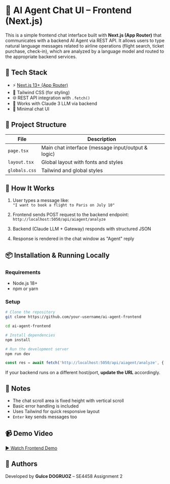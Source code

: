 
# 💬 AI Agent Chat UI – Frontend (Next.js)

This is a simple frontend chat interface built with **Next.js (App Router)** that communicates with a backend AI Agent via REST API. It allows users to type natural language messages related to airline operations (flight search, ticket purchase, check-in), which are analyzed by a language model and routed to the appropriate backend services.

## 🧱 Tech Stack

- ⚡️ [Next.js 13+ (App Router)](https://nextjs.org/)
- 🎨 Tailwind CSS (for styling)
- 🌐 REST API integration with `.fetch()`
- 🧠 Works with Claude 3 LLM via backend
- 💬 Minimal chat UI

## 📁 Project Structure

| File           | Description                                           |
|----------------|-------------------------------------------------------|
| `page.tsx`     | Main chat interface (message input/output & logic)    |
| `layout.tsx`   | Global layout with fonts and styles                   |
| `globals.css`  | Tailwind and global styles                            |

## 🚀 How It Works

1. User types a message like:  
   `"I want to book a flight to Paris on July 10"`

2. Frontend sends POST request to the backend endpoint:  
   `http://localhost:5050/api/aia​gent/analyze`

3. Backend (Claude LLM + Gateway) responds with structured JSON

4. Response is rendered in the chat window as "Agent" reply

## 📦 Installation & Running Locally

### Requirements
- Node.js 18+
- npm or yarn

### Setup

```bash
# Clone the repository
git clone https://github.com/your-username/ai-agent-frontend

cd ai-agent-frontend

# Install dependencies
npm install

# Run the development server
npm run dev
```


```ts
const res = await fetch('http://localhost:5050/api/aia​gent/analyze', { ... })
```

If your backend runs on a different host/port, **update the URL** accordingly.

## 📝 Notes

- The chat scroll area is fixed height with vertical scroll
- Basic error handling is included
- Uses Tailwind for quick responsive layout
- `Enter` key sends messages too

## 📹 Demo Video

[▶️ Watch Frontend Demo](https://youtu.be/j5mACjZvCzA)

## 👥 Authors

Developed by **Gulce DOGRUOZ** – SE4458 Assignment 2
